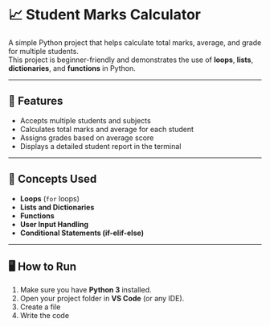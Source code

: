 # 📈 Student Marks Calculator

A simple Python project that helps calculate total marks, average, and grade for multiple students.  
This project is beginner-friendly and demonstrates the use of **loops**, **lists**, **dictionaries**, and **functions** in Python.

---

## 🚀 Features
- Accepts multiple students and subjects  
- Calculates total marks and average for each student  
- Assigns grades based on average score  
- Displays a detailed student report in the terminal  

---

## 🧠 Concepts Used
- **Loops** (`for` loops)
- **Lists and Dictionaries**
- **Functions**
- **User Input Handling**
- **Conditional Statements (if-elif-else)**

---

## 🖥️ How to Run

1. Make sure you have **Python 3** installed.  
2. Open your project folder in **VS Code** (or any IDE).  
3. Create a file   
4. Write the code 

   
